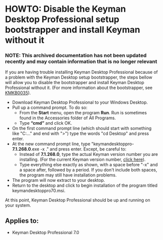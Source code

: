# HOWTO: Disable the Keyman Desktop Professional setup bootstrapper and install Keyman without it

### **NOTE**: This archived documentation has not been updated recently and may contain information that is no longer relevant

If you are having trouble installing Keyman Desktop Professional because of a problem with the Keyman Desktop setup bootstrapper, the steps bellow will allow you to disable the bootstrapper and install Keyman Desktop Professional without it. (For more information about the bootstrapper, see [KMKB0035](http://www.tavultesoft.com/kb/?id=35)).
- Download Keyman Desktop Professional to your Windows Desktop.
- Pull up a command prompt. To do so:
    - From the **Start** menu, open the program **Run**. Run is sometimes found in the Accessories folder of All Programs.
    - Type **“cmd”** and click OK.
- On the first command prompt line (which should start with something like "C:\..." and end with ">") type the words "cd Desktop" and press enter.
- At the new command prompt line, type "keymandesktoppro-**7.1.268.0**.exe -x ." and press enter. Except, be careful to:
    - Instead of **7.1.268.0**, type the actual Keyman version number you are installing. (For the current Keyman version number, [click here](https://secure.tavultesoft.com/70/download.php)).
    - Type everything else exactly as shown, with a space before "-x" and a space after, followed by a period. If you don't include both spaces, the program may still have installation problems.
- The program will now extract to your desktop.
- Return to the desktop and click to begin installation of the program titled keymandesktoppro70.msi.

At this point, Keyman Desktop Professional should be up and running on your system.

## Applies to:
 * Keyman Desktop Professional 7.0